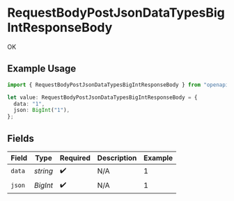 # RequestBodyPostJsonDataTypesBigIntResponseBody

OK

## Example Usage

```typescript
import { RequestBodyPostJsonDataTypesBigIntResponseBody } from "openapi/sdk/models/operations";

let value: RequestBodyPostJsonDataTypesBigIntResponseBody = {
  data: "1",
  json: BigInt("1"),
};
```

## Fields

| Field              | Type               | Required           | Description        | Example            |
| ------------------ | ------------------ | ------------------ | ------------------ | ------------------ |
| `data`             | *string*           | :heavy_check_mark: | N/A                | 1                  |
| `json`             | *BigInt*           | :heavy_check_mark: | N/A                | 1                  |